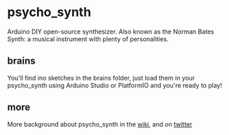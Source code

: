 # psycho_synth
Arduino DIY open-source synthesizer. Also known as the Norman Bates Synth: a musical instrument with plenty of personalities.

## brains
You'll find ino sketches in the brains folder, just load them in your psycho_synth using Arduino Studio or PlatformIO and you're ready to play!

## more
More background about psycho_synth in the [wiki](https://github.com/domeav/psycho_synth/wiki), and on [twitter](https://twitter.com/psycho_synth)